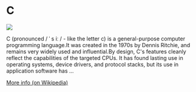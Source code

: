 
# C  
![](https://www.tiobe.com/wp-content/themes/tiobe/tiobe-index/images/C.png)



C (pronounced / ˈ s iː / - like the letter c) is a general-purpose computer programming language.It was created in the 1970s by Dennis Ritchie, and remains very widely used and influential.By design, C's features cleanly reflect the capabilities of the targeted CPUs. It has found lasting use in operating systems, device drivers, and protocol stacks, but its use in application software has ...

[More info (on Wikipedia)](https://en.wikipedia.org/wiki/C_(programming_language))
